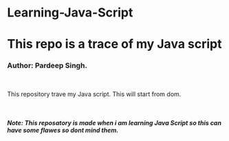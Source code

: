 # Learning-Java-Script
<h1>This repo is a trace of my Java script</h1>
<h3> Author: Pardeep Singh.</h3>
<br>
<p>
This repository trave my Java script. This will start from dom.  
</p>
<br>
<p>
 <h5> Note: This reposatory is made when i am learning Java Script so this can have some flawes so dont mind them. </h5>
</p>
